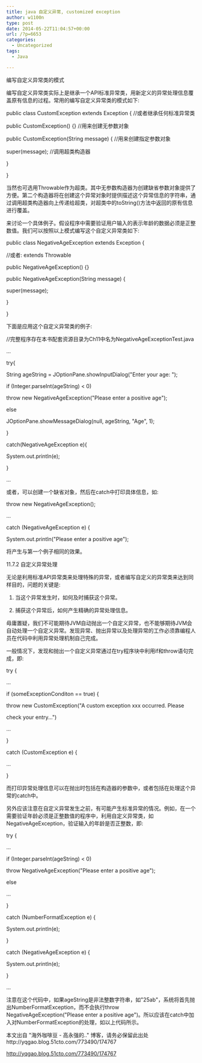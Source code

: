```yaml
---
title: java 自定义异常, customized exception
author: w1100n
type: post
date: 2014-05-22T11:04:57+00:00
url: /?p=6653
categories:
  - Uncategorized
tags:
  - Java

---
```

编写自定义异常类的模式
  
编写自定义异常类实际上是继承一个API标准异常类，用新定义的异常处理信息覆盖原有信息的过程。常用的编写自定义异常类的模式如下: 

public class CustomException extends Exception { //或者继承任何标准异常类
  
public CustomException() {} //用来创建无参数对象
  
public CustomException(String message) { //用来创建指定参数对象
  
super(message); //调用超类构造器
  
}
  
}

当然也可选用Throwable作为超类。其中无参数构造器为创建缺省参数对象提供了方便。第二个构造器将在创建这个异常对象时提供描述这个异常信息的字符串，通过调用超类构造器向上传递给超类，对超类中的toString()方法中返回的原有信息进行覆盖。
  
来讨论一个具体例子。假设程序中需要验证用户输入的表示年龄的数据必须是正整数值。我们可以按照以上模式编写这个自定义异常类如下: 

public class NegativeAgeException extends Exception {
  
//或者: extends Throwable
  
public NegativeAgeException() {}
  
public NegativeAgeException(String message) {
  
super(message);
  
}
  
}

下面是应用这个自定义异常类的例子:

//完整程序存在本书配套资源目录为Ch11中名为NegativeAgeExceptionTest.java
  
...
  
try{
  
String ageString = JOptionPane.showInputDialog("Enter your age: ");

if (Integer.parseInt(ageString) < 0)
  
throw new NegativeAgeException("Please enter a positive age");
  
else
  
JOptionPane.showMessageDialog(null, ageString, "Age", 1);
  
}
  
catch(NegativeAgeException e){
  
System.out.println(e);
  
}
  
...

或者，可以创建一个缺省对象，然后在catch中打印具体信息，如: 

throw new NegativeAgeException();
  
...
  
catch (NegativeAgeException e) {
  
System.out.println("Please enter a positive age");

将产生与第一个例子相同的效果。
  
11.7.2 自定义异常处理
  
无论是利用标准API异常类来处理特殊的异常，或者编写自定义的异常类来达到同样目的，问题的关键是: 
  
1. 当这个异常发生时，如何及时捕获这个异常。
  
2. 捕获这个异常后，如何产生精确的异常处理信息。
  
毋庸置疑，我们不可能期待JVM自动抛出一个自定义异常，也不能够期待JVM会自动处理一个自定义异常。发现异常、抛出异常以及处理异常的工作必须靠编程人员在代码中利用异常处理机制自己完成。
  
一般情况下，发现和抛出一个自定义异常通过在try程序块中利用if和throw语句完成，即: 

try {
  
...
  
if (someExceptionConditon == true) {
  
throw new CustomException("A custom exception xxx occurred. Please
  
check your entry...")
  
...
  
}
  
catch (CustomException e) {
  
...
  
}

而打印异常处理信息可以在抛出时包括在构造器的参数中，或者包括在处理这个异常的catch中。
  
另外应该注意在自定义异常发生之前，有可能产生标准异常的情况。例如，在一个需要验证年龄必须是正整数值的程序中，利用自定义异常类，如NegativeAgeException，验证输入的年龄是否正整数，即: 

try {
  
...
  
if (Integer.parseInt(ageString) < 0)
  
throw NegativeAgeException("Please enter a positive age");
  
else
  
...
  
}
  
catch (NumberFormatException e) {
  
System.out.println(e);
  
}
  
catch (NegativeAgeException e) {
  
System.out.println(e);
  
}
  
...

注意在这个代码中，如果ageString是非法整数字符串，如"25ab"，系统将首先抛出NumberFormatException，而不会执行throw NegativeAgeException("Please enter a positive age")。所以应该在catch中加入对NumberFormatException的处理，如以上代码所示。

本文出自 "海外咖啡豆 - 高永强的.." 博客，请务必保留此出处http://yqgao.blog.51cto.com/773490/174767

http://yqgao.blog.51cto.com/773490/174767